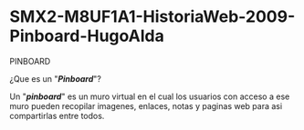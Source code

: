 # SMX2-M8UF1A1-HistoriaWeb-2009-Pinboard-HugoAlda

   PINBOARD

¿Que es un "_**Pinboard**_"?

Un "_**pinboard**_" es un muro virtual en el cual los usuarios con acceso a ese muro pueden recopilar imagenes, enlaces, notas y paginas web para asi compartirlas entre todos.

